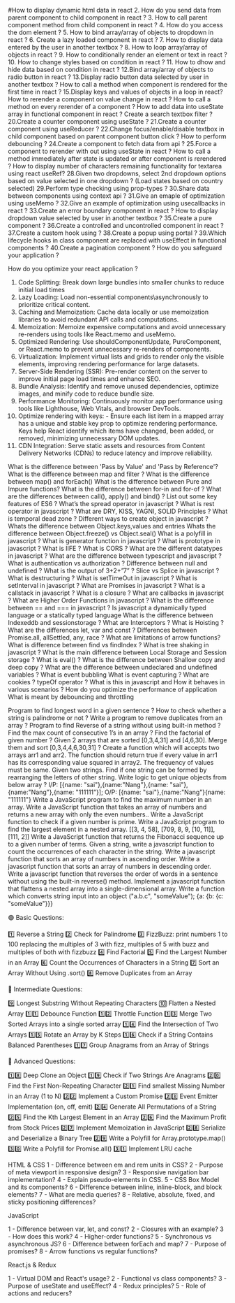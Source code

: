 #How to display dynamic html data in react
2. How do you send data from parent component to child component in react ?
3. How to call parent component method from child component in react ?
4. How do you access the dom element ?
5. How to bind array/array of objects to dropdown in react ?
6. Create a lazy loaded component in react ?
7. How to display data entered by the user in another textbox ?
8. How to loop array/array of objects in react ?
9. How to conditionally render an element or text in react ?
10. How to change styles based on condition in react ?
11. How to dhow and hide data based on condition in react ?
12.Bind array/array of objects to radio button in react ?
13.Display radio button data selected by user in another textbox ?
    How to call a method when component is rendered for the first time in react ?
15.Display keys and values of objects in a loop in react?
 How to rerender a component on value change in react ?
 How to call a method on every rerender of a component ?
  How to add data into useState array in functional component in react ?
 Create a search textbox filter ?
20.Create a counter component using useState ?
21.Create a counter component using useReducer ?
22.Change focus/enable/disable textbox in child component based on parent component button click ?
How to perform debouncing ?
24.Create a component to fetch data from api ?
25.Force a component to rerender with out using useState in react ?
How to call a method immediately after state is updated or
after component is rerendered ?
How to display number of characters remaining functionality for textarea using react useRef?
28.Given two dropdowns, select 2nd dropdown options based on value selected in one dropdown ?
(Load states based on country selected)
29.Perform type checking using prop-types ?
30.Share data between components using context api ?
31.Give an emaple of optimization using useMemo ?
32.Give an example of optimization using usecallbacks in react ?
33.Create an error boundary component in react ?
 How to display dropdown value selected by user in another textbox ?
35.Create a pure component ?
36.Create a controlled and uncontrolled component in react ?
37.Create a custom hook using ?
38.Create a popup using portal ?
39.Which lifecycle hooks in class component are replaced with useEffect in functional components ?
40.Create a pagination component ?
How do you safeguard your application ?

How do you optimize your react application ?

1. Code Splitting: Break down large bundles into smaller chunks to reduce initial load times
2. Lazy Loading: Load non-essential components\asynchronously to prioritize critical content.
3. Caching and Memoization: Cache data locally or use memoization libraries to avoid redundant API calls and computations.
4. Memoization: Memoize expensive computations and avoid unnecessary re-renders using tools like React.memo and useMemo.
5. Optimized Rendering: Use shouldComponentUpdate, PureComponent, or React.memo to prevent unnecessary re-renders of components.
6. Virtualization: Implement virtual lists and grids to render only the visible elements, improving rendering performance for large datasets.
7. Server-Side Rendering (SSR): Pre-render content on the server to improve initial page load times and enhance SEO.
8. Bundle Analysis: Identify and remove unused dependencies, optimize images, and minify code to reduce bundle size.
9. Performance Monitoring: Continuously monitor app performance using tools like Lighthouse, Web Vitals, and browser DevTools.
10. Optimize rendering with keys: - Ensure each list item in a mapped array has a unique and stable key prop to optimize rendering performance. Keys help React identify which items have changed, been added, or removed, minimizing unnecessary DOM updates.
11. CDN Integration: Serve static assets and resources from Content Delivery Networks (CDNs) to reduce latency and improve reliability.

 What is the difference between 'Pass by Value' and 'Pass by Reference'?
 What is the difference between map and filter ?
 What is the difference between map() and forEach()
 What is the difference between Pure and Impure functions?
 What is the difference between for-in and for-of ?
What are the differences between call(), apply() and bind() ?
 List out some key features of ES6 ?
 What’s the spread operator in javascript ?
 What is rest operator in javascript ?
  What are DRY, KISS, YAGNI, SOLID Principles ?
  What is temporal dead zone ?
 Different ways to create object in javascript ?
 Whats the difference between Object.keys,values and entries
 Whats the difference between Object.freeze() vs Object.seal()
 What is a polyfill in javascript ?
 What is generator function in javascript ?
 What is prototype in javascript ?
 What is IIFE ?
 What is CORS ?
 What are the different datatypes in javascript ?
 What are the difference between typescript and javascript ?
 What is authentication vs authorization ?
 Difference between null and undefined ?
 What is the output of 3+2+”7” ?
 Slice vs Splice in javascript ?
 What is destructuring ?
 What is setTimeOut in javascript ?
 What is setInterval in javascript ?
 What are Promises in javascript ?
 What is a callstack in javascript ?
 What is a closure ?
 What are callbacks in javascript ?
 What are Higher Order Functions in javascript ?
 What is the difference between == and === in javascript ?
 Is javascript a dynamically typed language or a statically typed language
 What is the difference between Indexeddb and sessionstorage ?
 What are Interceptors ?
 What is Hoisting ?
 What are the differences let, var and const ?
 Differences between Promise.all, allSettled, any, race ?
 What are limitations of arrow functions?
 What is difference between find vs findIndex ?
 What is tree shaking in javascript ?
 What is the main difference between Local Storage and Session storage ?
 What is eval() ?
 What is the difference between Shallow copy and deep copy ?
 What are the difference between undeclared and undefined variables ?
 What is event bubbling
  What is event capturing ?
 What are cookies ?
 typeOf operator ?
 What is this in javascript and How it behaves in various scenarios ?
 How do you optimize the performance of application
 What is meant by debouncing and throttling

Program to find longest word in a given sentence ?
 How to check whether a string is palindrome or not ?
 Write a program to remove duplicates from an array ?
 Program to find Reverse of a string without using built-in method ?
 Find the max count of consecutive 1’s in an array ?
 Find the factorial of given number ?
 Given 2 arrays that are sorted [0,3,4,31] and [4,6,30]. Merge them and sort [0,3,4,4,6,30,31] ? Create a function which will accepts two arrays arr1 and arr2. The function should return true if every value in arr1 has its corresponding value squared in array2. The frequency of values must be same. Given two strings. Find if one string can be formed by rearranging the letters of other string.
 Write logic to get unique objects from below array ?
I/P: [{name: "sai"},{name:"Nang"},{name: "sai"},{name:"Nang"},{name: "111111"}];
O/P: [{name: "sai"},{name:"Nang"}{name: "111111"}
 Write a JavaScript program to find the maximum number in an array.
 Write a JavaScript function that takes an array of numbers and returns a new array with only the even numbers.. Write a JavaScript function to check if a given number is prime.
 Write a JavaScript program to find the largest element in a nested array.
[[3, 4, 58], [709, 8, 9, [10, 11]], [111, 2]]
 Write a JavaScript function that returns the Fibonacci sequence up to a given number of terms.
 Given a string, write a javascript function to count the occurrences of each character in the string.
 Write a javascript function that sorts an array of numbers in ascending order.
 Write a javascript function that sorts an array of numbers in descending order.
 Write a javascript function that reverses the order of words in a sentence without using the built-in reverse() method.
Implement a javascript function that flattens a nested array into a single-dimensional array.
 Write a function which converts string input into an object
("a.b.c", "someValue");
{a: {b: {c: "someValue"}}}

🟢 Basic Questions:

1️⃣ Reverse a String
2️⃣ Check for Palindrome
3️⃣ FizzBuzz: print numbers 1 to 100 replacing the multiples of 3 with fizz, multiples of 5 with buzz and multiples of both with fizzbuzz
4️⃣ Find Factorial
5️⃣ Find the Largest Number in an Array
6️⃣ Count the Occurrences of Characters in a String
7️⃣ Sort an Array Without Using .sort()
8️⃣ Remove Duplicates from an Array

🔵 Intermediate Questions:

9️⃣ Longest Substring Without Repeating Characters
🔟 Flatten a Nested Array
1️⃣1️⃣ Debounce Function
1️⃣2️⃣ Throttle Function
1️⃣3️⃣ Merge Two Sorted Arrays into a single sorted array
1️⃣4️⃣ Find the Intersection of Two Arrays
1️⃣5️⃣ Rotate an Array by K Steps
1️⃣6️⃣ Check if a String Contains Balanced Parentheses
1️⃣7️⃣ Group Anagrams from an Array of Strings

🔴 Advanced Questions:

1️⃣8️⃣ Deep Clone an Object
1️⃣9️⃣ Check if Two Strings Are Anagrams
2️⃣0️⃣ Find the First Non-Repeating Character
2️⃣1️⃣ Find smallest Missing Number in an Array (1 to N)
2️⃣2️⃣ Implement a Custom Promise
2️⃣3️⃣ Event Emitter Implementation (on, off, emit)
2️⃣4️⃣ Generate All Permutations of a String
2️⃣5️⃣ Find the Kth Largest Element in an Array
2️⃣6️⃣ Find the Maximum Profit from Stock Prices
2️⃣7️⃣ Implement Memoization in JavaScript
2️⃣8️⃣ Serialize and Deserialize a Binary Tree
2️⃣9️⃣ Write a Polyfill for Array.prototype.map()
3️⃣0️⃣ Write a Polyfill for Promise.all()
3️⃣1️⃣ Implement LRU cache

HTML & CSS
1 - Difference between em and rem units in CSS?
2 - Purpose of meta viewport in responsive design?
3 - Responsive navigation bar implementation?
4 - Explain pseudo-elements in CSS.
5 - CSS Box Model and its components?
6 - Difference between inline, inline-block, and block elements?
7 - What are media queries?
8 - Relative, absolute, fixed, and sticky positioning differences?

JavaScript

1 - Difference between var, let, and const?
2 - Closures with an example?
3 - How does this work?
4 - Higher-order functions?
5 - Synchronous vs asynchronous JS?
6 - Difference between forEach and map?
7 - Purpose of promises?
8 - Arrow functions vs regular functions?

React.js & Redux

1 - Virtual DOM and React's usage?
2 - Functional vs class components?
3 - Purpose of useState and useEffect?
4 - Redux principles?
5 - Role of actions and reducers?
